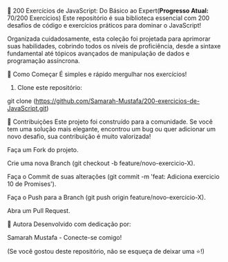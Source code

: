 🌟 200 Exercícios de JavaScript: Do Básico ao Expert(**Progresso Atual:** 70/200 Exercícios)
Este repositório é sua biblioteca essencial com 200 desafios de código e exercícios práticos para dominar o JavaScript!

Organizada cuidadosamente, esta coleção foi projetada para aprimorar suas habilidades, cobrindo todos os níveis de proficiência, desde a sintaxe fundamental até tópicos avançados de manipulação de dados e programação assíncrona.

🚀 Como Começar
É simples e rápido mergulhar nos exercícios!

1. Clone este repositório:

 git clone (https://github.com/Samarah-Mustafa/200-exercicios-de-JavaScript.git)

  🤝 Contribuições
Este projeto foi construído para a comunidade. Se você tem uma solução mais elegante, encontrou um bug ou quer adicionar um novo desafio, sua contribuição é muito valorizada!

Faça um Fork do projeto.

Crie uma nova Branch (git checkout -b feature/novo-exercicio-X).

Faça o Commit de suas alterações (git commit -m 'feat: Adiciona exercicio 10 de Promises').

Faça o Push para a Branch (git push origin feature/novo-exercicio-X).

Abra um Pull Request.

👤 Autora
Desenvolvido com dedicação por:

Samarah Mustafa - Conecte-se comigo!

(Se você gostou deste repositório, não se esqueça de deixar uma ⭐!)